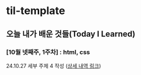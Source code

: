 # til-template

## 오늘 내가 배운 것들(Today I Learned)

### [10월 넷째주, 1주차] : html, css

24.10.27 세부 주제 4 작성 ([상세 내역 링크](https://github.com/100-hours-a-week/jade-til/blob/main/October/2024-10-27.md))

